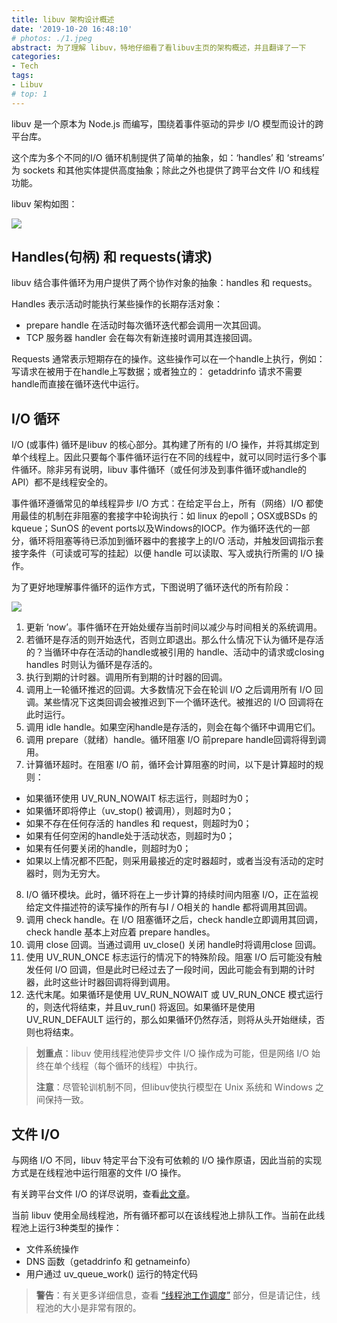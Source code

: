 ```yaml
---
title: libuv 架构设计概述
date: '2019-10-20 16:48:10'
# photos: ./1.jpeg
abstract: 为了理解 libuv，特地仔细看了看libuv主页的架构概述，并且翻译了一下
categories:
- Tech
tags:
- Libuv
# top: 1
---
```


libuv 是一个原本为 Node.js 而编写，围绕着事件驱动的异步 I/O 模型而设计的跨平台库。

这个库为多个不同的I/O 循环机制提供了简单的抽象，如：‘handles’ 和 ‘streams’ 为 sockets 和其他实体提供高度抽象；除此之外也提供了跨平台文件 I/O 和线程功能。

libuv 架构如图：

![](http://docs.libuv.org/en/v1.x/_images/architecture.png)

## Handles(句柄) 和 requests(请求)

libuv 结合事件循环为用户提供了两个协作对象的抽象：handles 和 requests。

Handles 表示活动时能执行某些操作的长期存活对象：

* prepare handle 在活动时每次循环迭代都会调用一次其回调。
* TCP 服务器 handler 会在每次有新连接时调用其连接回调。

Requests 通常表示短期存在的操作。这些操作可以在一个handle上执行，例如：写请求在被用于在handle上写数据；或者独立的： getaddrinfo 请求不需要handle而直接在循环迭代中运行。

## I/O 循环

I/O (或事件) 循环是libuv 的核心部分。其构建了所有的 I/O 操作，并将其绑定到单个线程上。因此只要每个事件循环运行在不同的线程中，就可以同时运行多个事件循环。除非另有说明，libuv 事件循环（或任何涉及到事件循环或handle的 API）都不是线程安全的。

事件循环遵循常见的单线程异步 I/O 方式：在给定平台上，所有（网络）I/O 都使用最佳的机制在非阻塞的套接字中轮询执行：如 linux 的epoll；OSX或BSDs 的kqueue；SunOS 的event ports以及Windows的IOCP。作为循环迭代的一部分，循环将阻塞等待已添加到循环器中的套接字上的I/O 活动，并触发回调指示套接字条件（可读或可写的挂起）以便 handle 可以读取、写入或执行所需的 I/O 操作。

为了更好地理解事件循环的运作方式，下图说明了循环迭代的所有阶段：

![](http://docs.libuv.org/en/v1.x/_images/loop_iteration.png)

1. 更新 ‘now’。事件循环在开始处缓存当前时间以减少与时间相关的系统调用。
2. 若循环是存活的则开始迭代，否则立即退出。那么什么情况下认为循环是存活的？当循环中存在活动的handle或被引用的 handle、活动中的请求或closing handles 时则认为循环是存活的。
3. 执行到期的计时器。调用所有到期的计时器的回调。
4. 调用上一轮循环推迟的回调。大多数情况下会在轮训 I/O 之后调用所有 I/O 回调。某些情况下这类回调会被推迟到下一个循环迭代。被推迟的 I/O 回调将在此时运行。
5. 调用 idle handle。如果空闲handle是存活的，则会在每个循环中调用它们。
6. 调用 prepare（就绪）handle。循环阻塞 I/O 前prepare handle回调将得到调用。
7. 计算循环超时。在阻塞 I/O 前，循环会计算阻塞的时间，以下是计算超时的规则：

* 如果循环使用 UV_RUN_NOWAIT 标志运行，则超时为0；
* 如果循环即将停止（uv_stop() 被调用），则超时为0；
* 如果不存在任何存活的 handles 和 request，则超时为0；
* 如果有任何空闲的handle处于活动状态，则超时为0；
* 如果有任何要关闭的handle，则超时为0；
* 如果以上情况都不匹配，则采用最接近的定时器超时，或者当没有活动的定时器时，则为无穷大。

8. I/O 循环模块。此时，循环将在上一步计算的持续时间内阻塞 I/O，正在监视给定文件描述符的读写操作的所有与I / O相关的 handle 都将调用其回调。
9. 调用 check handle。在 I/O 阻塞循环之后，check handle立即调用其回调，check handle 基本上对应着 prepare handles。
10. 调用 close 回调。当通过调用 uv_close() 关闭 handle时将调用close 回调。
11. 使用 UV_RUN_ONCE 标志运行的情况下的特殊阶段。阻塞 I/O 后可能没有触发任何 I/O 回调，但是此时已经过去了一段时间，因此可能会有到期的计时器，此时这些计时器回调将得到调用。
12. 迭代末尾。如果循环是使用 UV_RUN_NOWAIT 或 UV_RUN_ONCE 模式运行的，则迭代将结束，并且uv_run() 将返回。如果循环是使用 UV_RUN_DEFAULT 运行的，那么如果循环仍然存活，则将从头开始继续，否则也将结束。

> **划重点**：libuv 使用线程池使异步文件 I/O 操作成为可能，但是网络 I/O 始终在单个线程（每个循环的线程）中执行。
>
> **注意**：尽管轮训机制不同，但libuv使执行模型在 Unix 系统和 Windows 之间保持一致。

## 文件 I/O

与网络 I/O 不同，libuv 特定平台下没有可依赖的 I/O 操作原语，因此当前的实现方式是在线程池中运行阻塞的文件 I/O 操作。

有关跨平台文件 I/O 的详尽说明，查看[此文章](http://blog.libtorrent.org/2012/10/asynchronous-disk-io/)。

当前 libuv 使用全局线程池，所有循环都可以在该线程池上排队工作。当前在此线程池上运行3种类型的操作：

* 文件系统操作
* DNS 函数（getaddrinfo 和 getnameinfo）
* 用户通过 uv_queue_work() 运行的特定代码

> **警告**：有关更多详细信息，查看 [“线程池工作调度”](http://docs.libuv.org/en/v1.x/threadpool.html#threadpool) 部分，但是请记住，线程池的大小是非常有限的。


